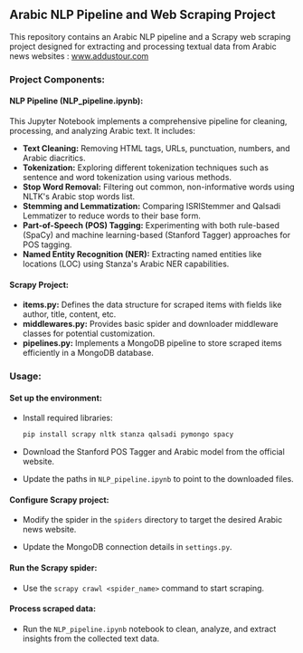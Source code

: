 ## Arabic NLP Pipeline and Web Scraping Project

This repository contains an Arabic NLP pipeline and a Scrapy web scraping project designed for extracting and processing textual data from Arabic news websites : www.addustour.com

### Project Components:

#### NLP Pipeline (NLP_pipeline.ipynb):

This Jupyter Notebook implements a comprehensive pipeline for cleaning, processing, and analyzing Arabic text. It includes:

- **Text Cleaning:** Removing HTML tags, URLs, punctuation, numbers, and Arabic diacritics.
- **Tokenization:** Exploring different tokenization techniques such as sentence and word tokenization using various methods.
- **Stop Word Removal:** Filtering out common, non-informative words using NLTK's Arabic stop words list.
- **Stemming and Lemmatization:** Comparing ISRIStemmer and Qalsadi Lemmatizer to reduce words to their base form.
- **Part-of-Speech (POS) Tagging:** Experimenting with both rule-based (SpaCy) and machine learning-based (Stanford Tagger) approaches for POS tagging.
- **Named Entity Recognition (NER):** Extracting named entities like locations (LOC) using Stanza's Arabic NER capabilities.

#### Scrapy Project:

- **items.py:** Defines the data structure for scraped items with fields like author, title, content, etc.
- **middlewares.py:** Provides basic spider and downloader middleware classes for potential customization.
- **pipelines.py:** Implements a MongoDB pipeline to store scraped items efficiently in a MongoDB database.

### Usage:

#### Set up the environment:

- Install required libraries:

    ```bash
    pip install scrapy nltk stanza qalsadi pymongo spacy
    ```

- Download the Stanford POS Tagger and Arabic model from the official website.

- Update the paths in `NLP_pipeline.ipynb` to point to the downloaded files.

#### Configure Scrapy project:

- Modify the spider in the `spiders` directory to target the desired Arabic news website.

- Update the MongoDB connection details in `settings.py`.

#### Run the Scrapy spider:

- Use the `scrapy crawl <spider_name>` command to start scraping.

#### Process scraped data:

- Run the `NLP_pipeline.ipynb` notebook to clean, analyze, and extract insights from the collected text data.


